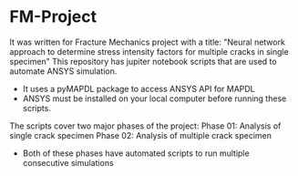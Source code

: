 # FM-Project
It was written for Fracture Mechanics project with a title: "Neural network approach to determine stress intensity factors for multiple cracks in single specimen"
This repository has jupiter notebook scripts that are used to automate ANSYS simulation.


- It uses a pyMAPDL package to access ANSYS API for MAPDL
- ANSYS must be installed on your local computer before running these scripts.


The scripts cover two major phases of the project:
Phase 01: Analysis of single crack specimen
Phase 02: Analysis of multiple crack specimen

- Both of these phases have automated scripts to run multiple consecutive simulations
